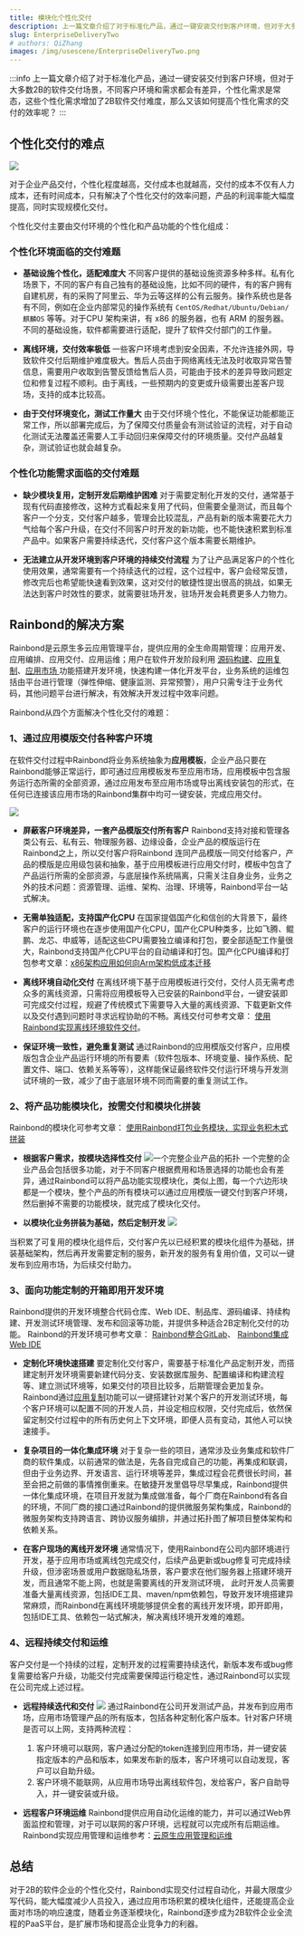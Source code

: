 ```yaml
---
title: 模块化个性化交付
description: 上一篇文章介绍了对于标准化产品，通过一键安装交付到客户环境，但对于大多数2B的软件交付场景，不同客户环境和需求都会有差异，个性化需求是常态，这些个性化需求增加了2B软件交付难度，那么又该如何提高个性化需求的交付的效率呢？
slug: EnterpriseDeliveryTwo
# authors: QiZhang
images: /img/usescene/EnterpriseDeliveryTwo.png
---
```


:::info
上一篇文章介绍了对于标准化产品，通过一键安装交付到客户环境，但对于大多数2B的软件交付场景，不同客户环境和需求都会有差异，个性化需求是常态，这些个性化需求增加了2B软件交付难度，那么又该如何提高个性化需求的交付的效率呢？
:::

<!--truncate-->


## 个性化交付的难点

![](https://grstatic.oss-cn-shanghai.aliyuncs.com/case/2022/04/06/16483950818734.jpg)

对于企业产品交付，个性化程度越高，交付成本也就越高，交付的成本不仅有人力成本，还有时间成本，只有解决了个性化交付的效率问题，产品的利润率能大幅度提高，同时实现规模化交付。

个性化交付主要由交付环境的个性化和产品功能的个性化组成：

### 个性化环境面临的交付难题

- **基础设施个性化，适配难度大**
不同客户提供的基础设施资源多种多样。私有化场景下，不同的客户有自己独有的基础设施，比如不同的硬件，有的客户拥有自建机房，有的采购了阿里云、华为云等这样的公有云服务。操作系统也是各有不同，例如在企业内部常见的操作系统有 `CentOS/Redhat/Ubuntu/Debian/麒麟OS` 等等。对于CPU 架构来讲，有 x86 的服务器，也有 ARM 的服务器。不同的基础设施，软件都需要进行适配，提升了软件交付部门的工作量。

- **离线环境，交付效率极低**
一些客户环境考虑到安全因素，不允许连接外网，导致软件交付后期维护难度极大。售后人员由于网络离线无法及时收取异常告警信息，需要用户收取到告警反馈给售后人员，可能由于技术的差异导致问题定位和修复过程不顺利。由于离线，一些预期内的变更或升级需要出差客户现场，支持的成本比较高。

- **由于交付环境变化，测试工作量大**
由于交付环境个性化，不能保证功能都能正常工作，所以部署完成后，为了保障交付质量会有测试验证的流程，对于自动化测试无法覆盖还需要人工手动回归来保障交付的环境质量。交付产品越复杂，测试验证也就会越复杂。

### 个性化功能需求面临的交付难题

- **缺少模块复用，定制开发后期维护困难**
对于需要定制化开发的交付，通常基于现有代码直接修改，这种方式看起来复用了代码，但需要全量测试，而且每个客户一个分支，交付客户越多，管理会比较混乱，产品有新的版本需要花大力气给每个客户升级，在交付不同客户时开发的新功能，也不能快速积累到标准产品中。如果客户需要持续迭代，交付客户这个版本需要长期维护。


- **无法建立从开发环境到客户环境的持续交付流程**
为了让产品满足客户的个性化使用效果，通常需要有一个持续迭代的过程，这个过程中，客户会经常反馈，修改完后也希望能快速看到效果，这对交付的敏捷性提出很高的挑战，如果无法达到客户时效性的要求，就需要驻场开发，驻场开发会耗费更多人力物力。



## Rainbond的解决方案

Rainbond是云原生多云应用管理平台，提供应用的全生命周期管理：应用开发、应用编排、应用交付、应用运维；用户在软件开发阶段利用 [源码构建](https://www.rainbond.com/docs/component-create/language-support/)、[应用复制](https://www.rainbond.com/docs/user-manual/component-dev/app_copy/)、[应用市场 ](https://www.rainbond.com/docs/enterprise-manager/enterprise/appcenter/)功能搭建开发环境，快速构建一体化开发平台，业务系统的运维包括由平台进行管理（弹性伸缩、健康监测、异常预警），用户只需专注于业务代码，其他问题平台进行解决，有效解决开发过程中效率问题。

Rainbond从四个方面解决个性化交付的难题：

### 1、通过应用模版交付各种客户环境


在软件交付过程中Rainbond将业务系统抽象为**应用模板**，企业产品只要在Rainbond能够正常运行，即可通过应用模板发布至应用市场，应用模板中包含服务运行态所需的全部资源，通过应用发布至应用市场或导出离线安装包的形式，在任何已连接该应用市场的Rainbond集群中均可一键安装，完成应用交付。

![](https://grstatic.oss-cn-shanghai.aliyuncs.com/case/2022/04/06/16488321842140.jpg)


- **屏蔽客户环境差异，一套产品模版交付所有客户**
Rainbond支持对接和管理各类公有云、私有云、物理服务器、边缘设备，企业产品的模版运行在Rainbond之上，所以交付客户将Rainbond 连同产品模版一同交付给客户，产品的模版是应用级包装和抽象，基于应用模板进行应用交付时，模板中包含了产品运行所需的全部资源，与底层操作系统隔离，只需关注自身业务，业务之外的技术问题：资源管理、运维、架构、治理、环境等，Rainbond平台一站式解决。

- **无需单独适配，支持国产化CPU**
在国家提倡国产化和信创的大背景下，最终客户的运行环境也在逐步使用国产化CPU，国产化CPU种类多，比如飞腾、鲲鹏、龙芯、申威等，适配这些CPU需要独立编译和打包，要全部适配工作量很大，Rainbond支持国产化CPU平台的自动编译和打包。国产化CPU编译和打包参考文章：[x86架构应用如何向Arm架构低成本迁移](https://mp.weixin.qq.com/s/1QjDk-q5Yn0md077WjdlaA)

- **离线环境自动化交付**
在离线环境下基于应用模板进行交付，交付人员无需考虑众多的离线资源，只需将应用模板导入已安装的Rainbond平台，一键安装即可完成交付过程，规避了传统模式下需要导入大量的离线资源、下载更新文件以及交付遇到问题时寻求远程协助的不畅。离线交付可参考文章： [使用Rainbond实现离线环境软件交付](https://mp.weixin.qq.com/s/7_i-UbVBxcAEoGaxuuET3w)。

- **保证环境一致性，避免重复测试**
通过Rainbond的应用模版交付客户，应用模版包含企业产品运行环境的所有要素（软件包版本、环境变量、操作系统、配置文件、端口、依赖关系等等），这样能保证最终软件交付运行环境与开发测试环境的一致，减少了由于底层环境不同而需要的重复测试工作。

### 2、将产品功能模块化，按需交付和模块化拼装

Rainbond的模块化可参考文章： [使用Rainbond打包业务模块，实现业务积木式拼装](https://mp.weixin.qq.com/s/liHYLDmBgcHuhOfODlwJvQ)

- **根据客户需求，按模块选择性交付**
![一个完整企业产品的拓扑](https://grstatic.oss-cn-shanghai.aliyuncs.com/case/2022/04/06/16488357299292.jpg)
一个完整的企业产品会包括很多功能，对于不同客户根据费用和场景选择的功能也会有差异，通过Rainbond可以将产品功能实现模块化，类似上图，每一个六边形块都是一个模块，整个产品的所有模块可以通过应用模版一键交付到客户环境，然后删掉不需要的功能模块，就完成了模块化交付。


- **以模块化业务拼装为基础，然后定制开发**
![](https://grstatic.oss-cn-shanghai.aliyuncs.com/case/2022/04/06/16488789151193.jpg)

当积累了可复用的模块化组件后，交付客户先以已经积累的模块化组件为基础，拼装基础架构，然后再开发需要定制的服务，新开发的服务有复用价值，又可以一键发布到应用市场，为后续交付助力。

### 3、面向功能定制的开箱即用开发环境
Rainbond提供的开发环境整合代码仓库、Web IDE、制品库、源码编译、持续构建、开发测试环境管理、发布和回滚等功能，并提供多种适合2B定制化交付的功能。
Rainbond的开发环境可参考文章： [Rainbond整合GitLab](https://mp.weixin.qq.com/s/JtV2gvPLC22jbPTeLQJqyA)、 [Rainbond集成Web IDE](https://mp.weixin.qq.com/s/issS7iz6r6WGlPpEqprvvA)

- **定制化环境快速搭建**
要定制化交付客户，需要基于标准化产品定制开发，而搭建定制开发环境需要新建代码分支、安装数据库服务、配置编译和构建流程等、建立测试环境等，如果交付的项目比较多，后期管理会更加复杂。Rainbond通过[应用复制](https://www.rainbond.com/docs/use-manual/user-manual/component-dev/app_copy/)功能可以一键搭建针对某个客户的开发测试环境，每个客户环境可以配置不同的开发人员，并设定相应权限，交付完成后，依然保留定制交付过程中的所有历史何上下文环境，即便人员有变动，其他人可以快速接手。

- **复杂项目的一体化集成环境**
对于复杂一些的项目，通常涉及业务集成和软件厂商的软件集成，以前通常的做法是，先各自完成自己的功能，再集成和联调，但由于业务边界、开发语言、运行环境等差异，集成过程会花费很长时间，甚至会把之前做的事情推倒重来。在敏捷开发里倡导尽早集成，Rainbond提供一体化集成环境，在项目开发就为集成做准备，每个厂商在Rainbond有各自的环境，不同厂商的接口通过Rainbond的提供微服务架构集成，Rainbond的微服务架构支持跨语言、跨协议服务编排，并通过拓扑图了解项目整体架构和依赖关系。

- **在客户现场的离线开发环境**
通常情况下，使用Rainbond在公司内部环境进行开发，基于应用市场或离线包完成交付，后续产品更新或bug修复可完成持续升级，但涉密场景或用户数据隐私场景，客户要求在他们服务器上搭建环境开发，而且通常不能上网，也就是需要离线的开发测试环境， 此时开发人员需要准备大量离线资源，包括IDE工具、maven/npm依赖包，导致开发环境搭建异常麻烦，而Rainbond在离线环境能够提供全套的离线开发环境，即开即用，包括IDE工具、依赖包一站式解决，解决离线环境开发难的难题。

### 4、远程持续交付和运维
客户交付是一个持续的过程，定制开发的过程需要持续迭代，新版本发布或bug修复需要给客户升级，功能交付完成需要保障运行稳定性，通过Rainbond可以实现在公司完成上述过程。

- **远程持续迭代和交付**
  ![](https://grstatic.oss-cn-shanghai.aliyuncs.com/case/2022/04/06/16491739922257.jpg)
  通过Rainbond在公司开发测试产品，并发布到应用市场，应用市场管理产品的所有版本，包括各种定制化客户版本。针对客户环境是否可以上网，支持两种流程：
    1. 客户环境可以联网，客户通过分配的token连接到应用市场，并一键安装指定版本的产品和版本，如果发布新的版本，客户环境可以自动发现，客户可以自助升级。
    2. 客户环境不能联网，从应用市场导出离线软件包，发给客户，客户自助导入，并一键安装或升级。

- **远程客户环境运维**
  Rainbond提供应用自动化运维的能力，并可以通过Web界面监控和管理，对于可以联网的客户环境，远程就可以完成所有后期运维。Rainbond实现应用管理和运维参考：[云原生应用管理和运维](https://mp.weixin.qq.com/s/T6WwbQJKaVgwwWwLLkjH9g)

## 总结

对于2B的软件企业的个性化交付，Rainbond实现交付过程自动化，并最大限度少写代码，能大幅度减少人员投入，通过应用市场积累的模块化组件，还能提高企业面对市场的响应速度，随着业务逐渐模块化，Rainbond逐步成为2B软件企业全流程的PaaS平台，是扩展市场和提高企业竞争力的利器。

